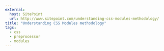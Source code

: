 ```yaml
---
external:
  host: SitePoint
  url: http://www.sitepoint.com/understanding-css-modules-methodology/
title: "Understanding CSS Modules methodology"
tags: 
  - css
  - preprocessor
  - modules
---
```

